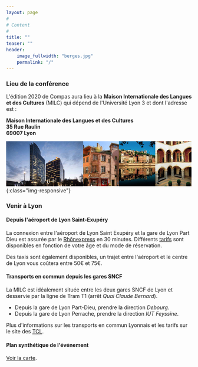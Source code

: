 ```yaml
---
layout: page
#
# Content
#
title: ""
teaser: ""
header:
    image_fullwidth: "berges.jpg"
    permalink: "/"
---
```


### **Lieu de la conférence**

L'édition 2020 de Compas aura lieu à la **Maison Internationale des Langues et des Cultures** (MILC) qui dépend de 
l'Université Lyon 3 et dont l'adresse est :

**Maison Internationale des Langues et des Cultures** <br>
**35 Rue Raulin** <br>
**69007 Lyon**

![Lyon](/images/Lyon3.png){:class="img-responsive"}

### **Venir à Lyon**

#### Depuis l'aéroport de Lyon Saint-Exupéry
 
La connexion entre l'aéroport de Lyon Saint Exupéry et la gare de Lyon Part Dieu est assurée par le 
[Rhônexpress](www.rhonexpress.fr) en 30 minutes. Différents [tarifs](https://www.rhonexpress.fr/fr/billets-et-tarifs/37) 
sont disponibles en fonction de votre âge et du mode de réservation.

Des taxis sont également disponibles, un trajet entre l'aéroport et le centre de Lyon vous coûtera entre 50€ et 75€.

#### **Transports en commun depuis les gares SNCF**

La MILC est idéalement située entre les deux gares SNCF de Lyon et desservie par la ligne de Tram T1 
(arrêt *Quai Claude Bernard*). 

+ Depuis la gare de Lyon Part-Dieu, prendre la direction *Debourg*.
+ Depuis la gare de Lyon Perrache, prendre la direction *IUT Feyssine*.

Plus d'informations sur les transports en commun Lyonnais et les tarifs sur le site des [TCL](http://www.tcl.fr).

#### **Plan synthétique de l'événement**
 
[Voir la carte](https://drive.google.com/open?id=1UkdYc25BGkveWbmPW-qGr47qp8h5ZSUG&usp=sharing).
